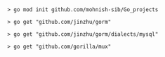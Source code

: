 ##

```
> go mod init github.com/mohnish-sib/Go_projects
```
```
> go get "github.com/jinzhu/gorm"
```
```
> go get "github.com/jinzhu/gorm/dialects/mysql"
```
```
> go get "github.com/gorilla/mux"
```
